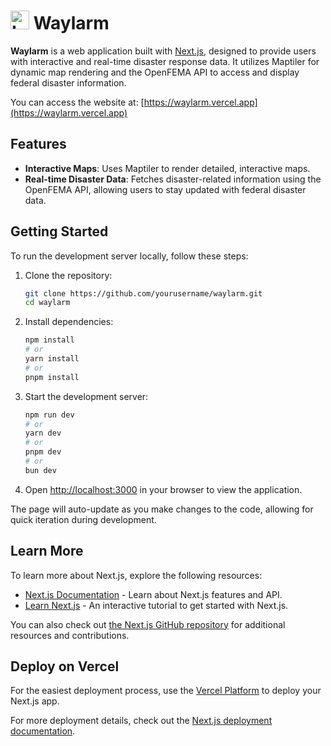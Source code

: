 # <img src="/app/favicon" alt="Logo" width="30"> Waylarm

**Waylarm** is a web application built with [Next.js](https://nextjs.org), designed to provide users with interactive and real-time disaster response data. It utilizes Maptiler for dynamic map rendering and the OpenFEMA API to access and display federal disaster information.

You can access the website at: [https://waylarm.vercel.app](https://waylarm.vercel.app)

## Features
- **Interactive Maps**: Uses Maptiler to render detailed, interactive maps.
- **Real-time Disaster Data**: Fetches disaster-related information using the OpenFEMA API, allowing users to stay updated with federal disaster data.

## Getting Started

To run the development server locally, follow these steps:

1. Clone the repository:
   ```bash
   git clone https://github.com/yourusername/waylarm.git
   cd waylarm
   ```

2. Install dependencies:
   ```bash
   npm install
   # or
   yarn install
   # or
   pnpm install
   ```

3. Start the development server:
   ```bash
   npm run dev
   # or
   yarn dev
   # or
   pnpm dev
   # or
   bun dev
   ```

4. Open [http://localhost:3000](http://localhost:3000) in your browser to view the application.

The page will auto-update as you make changes to the code, allowing for quick iteration during development.

## Learn More

To learn more about Next.js, explore the following resources:

- [Next.js Documentation](https://nextjs.org/docs) - Learn about Next.js features and API.
- [Learn Next.js](https://nextjs.org/learn) - An interactive tutorial to get started with Next.js.

You can also check out [the Next.js GitHub repository](https://github.com/vercel/next.js) for additional resources and contributions.

## Deploy on Vercel

For the easiest deployment process, use the [Vercel Platform](https://vercel.com/new?utm_medium=default-template&filter=next.js&utm_source=create-next-app&utm_campaign=create-next-app-readme) to deploy your Next.js app.

For more deployment details, check out the [Next.js deployment documentation](https://nextjs.org/docs/app/building-your-application/deploying).
